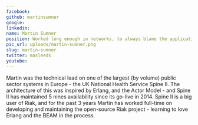 ```yaml
---
facebook: 
github: martinsumner
google: 
linkedin: 
name: Martin Sumner
position: Worked long enough in networks, to always blame the application
pic_url: uploads/martin-sumner.png
slug: martin-sumner
twitter: masleeds
youtube: 
---
```

<p>Martin was the technical lead on one of the largest (by volume) public sector systems in Europe - the UK National Health Service Spine II. The architecture of this was inspired by Erlang, and the Actor Model - and Spine II has maintained 5 nines availability since its go-live in 2014. Spine II is a big user of Riak, and for the past 3 years Martin has worked full-time on developing and maintaining the open-source Riak project - learning to love Erlang and the BEAM in the process.</p>
